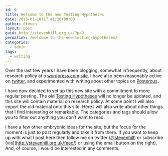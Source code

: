 ```yaml
---
id: 9
title: Welcome to the new Testing Hypotheses
date: 2013-01-10T17:41:20+00:00
author: Steven
layout: post
guid: http://stevenhill.org.uk/?p=9
permalink: /welcome-to-the-new-testing-hypotheses/
categories:
  - admin
tags:
  - writing
---
```



Over the last few years I have been blogging, somewhat infrequently, about research policy at a [wordpress.com](htt#p;//wordpress.com) [site](https://hypotheses.wordpress.com/). I have also been reasonably active on [twitter](http://twitter.com/stevenhill), and experimented with writing about other topics on [Posterous](https://posterous.com/).

I have now decided to set up this new site with a commitment to more regular posting. The old [Testing Hypotheses](https://hypotheses.wordpress.com/) will no longer be updated, and this site will contain material on research policy. At some point I will also import the old material onto this site. Here I will also write about other things that I find interesting or remarkable. The categories and tags should allow you to filter out anything you don&#8217;t want to read.

I have a few other embryonic ideas for the site, but the focus for the moment is just to post regularly and take it from there. If you want to keep up with what I post here then follow me on twitter ([@stevenhill](http://twitter.com/stevenhill)) or subscribe (via](http://stevenhill.org.uk/feed/) or using the email button on the right). And, of course, I would be interested in any comments.
